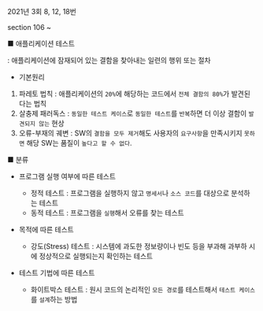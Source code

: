 2021년 3회 8, 12, 18번 

section 106 ~ 

■ 애플리케이션 테스트 

: 애플리케이션에 잠재되어 있는 결함을 찾아내는 일련의 행위 또는 절차 


- 기본원리 

1) 파레토 법칙 : 애플리케이션의 `20%`에 해당하는 코드에서 `전체 결함의 80%`가 발견된다는 법칙 
2) 살충제 패러독스 : `동일한 테스트 케이스`로 `동일한 테스트`를 `반복`하면 더 이상 결함이 `발견되지 않는` 현상 
3) 오류-부재의 궤변 : SW의 `결함을 모두 제거`해도 사용자의 `요구사항`을 만족시키지 `못하면` 해당 SW는 품질이 `높다고 할 수 없다`.

■ 분류 

- 프로그램 실행 여부에 따른 테스트 
  - 정적 테스트 : 프로그램을 실행하지 않고 `명세서`나 `소스 코드`를 대상으로 분석하는 테스트
  - 동적 테스트 : 프로그램을 `실행`해서 오류를 찾는 테스트 

- 목적에 따른 테스트 
  - 강도(Stress) 테스트 : 시스템에 과도한 정보량이나 빈도 등을 부과해 과부하 시에 정상적으로 실행되는지 확인하는 테스트 

- 테스트 기법에 따른 테스트 
  - 화이트박스 테스트 : 원시 코드의 논리적인 `모든 경로`를 테스트해서 `테스트 케이스`를 `설계`하는 방법  
  
